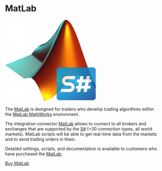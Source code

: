 # MatLab

![matlab stocksharp](../images/matlab_stocksharp.png)

The [MatLab](MatLab.md) is designed for traders who develop trading algorithms within the [MatLab MathWorks](https://www.mathworks.com/) environment. 

The integration connector [MatLab](MatLab.md) allows to connect to all brokers and exchanges that are supported by the [S\#](StockSharpAbout.md) (+30 connection types, all world markets). MatLab scripts will be able to get real\-time data from the markets and to send trading orders in them. 

Detailed settings, scripts, and documentation is available to customers who have purchased the [MatLab](MatLab.md). 

[Buy MatLab](https://stocksharp.com/matlab/)
